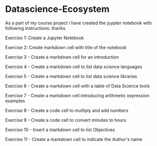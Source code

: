 # Datascience-Ecosystem
As a part of my course project i have created the juypter notebook with following instructions.
thanks


Exercise 1: Create a Jupyter Notebook


Exercise 2: Create markdown cell with title of the notebook


Exercise 3 - Create a markdown cell for an introduction


Exercise 4 - Create a markdown cell to list data science languages


Exercise 5 - Create a markdown cell to list data science libraries


Exercise 6 - Create a markdown cell with a table of Data Science tools


Exercise 7 - Create a markdown cell introducing arithmetic expression examples


Exercise 8 - Create a code cell to multiply and add numbers


Exercise 9 - Create a code cell to convert minutes to hours


Exercise 10 - Insert a markdown cell to list Objectives


Exercise 11 - Create a markdown cell to indicate the Author's name

